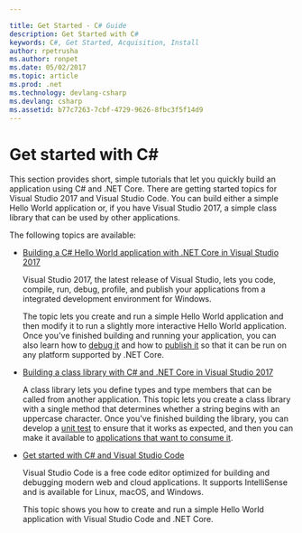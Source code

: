 ```yaml
---

title: Get Started - C# Guide
description: Get Started with C#
keywords: C#, Get Started, Acquisition, Install
author: rpetrusha
ms.author: ronpet
ms.date: 05/02/2017
ms.topic: article
ms.prod: .net
ms.technology: devlang-csharp
ms.devlang: csharp
ms.assetid: b77c7263-7cbf-4729-9626-8fbc3f5f14d9
---
```

# Get started with C# #

This section provides short, simple tutorials that let you quickly build an application using C# and .NET Core. There are getting started topics for Visual Studio 2017 and Visual Studio Code. You can build either a simple Hello World application or, if you have Visual Studio 2017, a simple class library that can be used by other applications.

The following topics are available:

* [Building a C# Hello World application with .NET Core in Visual Studio 2017](../../core/tutorials/with-visual-studio.md)

   Visual Studio 2017, the latest release of Visual Studio, lets you code, compile, run, debug, profile, and publish your applications from a integrated development environment for Windows.

   The topic lets you create and run a simple Hello World application and then modify it to run a slightly more interactive Hello World application. Once you've finished building and running your application, you can also learn how to [debug it](../../core/tutorials/debugging-with-visual-studio.md) and how to [publish it](../../core/tutorials/publishing-with-visual-studio.md) so that it can be run on any platform supported by .NET Core.

* [Building a class library with C# and .NET Core in Visual Studio 2017](../../core/tutorials/library-with-visual-studio.md)

   A class library lets you define types and type members that can be called from another application. This topic lets you create a class library with a single method that determines whether a string begins with an uppercase character. Once you've finished building the library, you can develop a [unit test](../../core/tutorials/testing-library-with-visual-studio.md) to ensure that it works as expected, and then you can make it available to [applications that want to consume it](../../core/tutorials/consuming-library-with-visual-studio.md).

- [Get started with C# and Visual Studio Code](../../core/tutorials/with-visual-studio-code.md)

   Visual Studio Code is a free code editor optimized for building and debugging modern web and cloud applications. It supports IntelliSense and is available for Linux, macOS, and Windows.

   This topic shows you how to create and run a simple Hello World application with Visual Studio Code and .NET Core.
